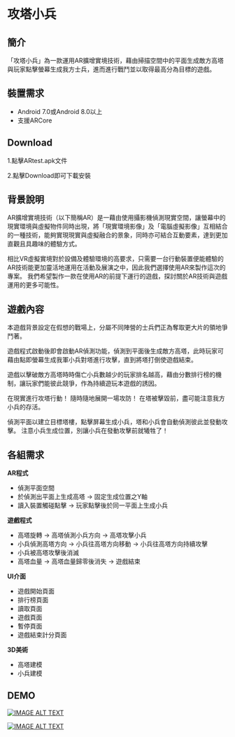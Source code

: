 # 攻塔小兵
## 簡介

「攻塔小兵」為一款運用AR擴增實境技術，藉由掃描空間中的平面生成敵方高塔與玩家點擊螢幕生成我方士兵，進而進行戰鬥並以取得最高分為目標的遊戲。 

## 裝置需求

* Android 7.0或Android 8.0以上
* 支援ARCore

## Download

1.點擊ARtest.apk文件

2.點擊Download即可下載安裝

## 背景說明

AR擴增實境技術（以下簡稱AR）是一藉由使用攝影機偵測現實空間，讓螢幕中的現實環境與虛擬物件同時出現，將「現實環境影像」及「電腦虛擬影像」互相結合的一種技術，能夠實現現實與虛擬融合的景象，同時亦可結合互動要素，達到更加直觀且具趣味的體驗方式。

相比VR虛擬實境對於設備及體驗環境的高要求，只需要一台行動裝置便能體驗的AR技術能更加靈活地運用在活動及展演之中，因此我們選擇使用AR來製作這次的專案。 我們希望製作一款在使用AR的前提下運行的遊戲，探討關於AR技術與遊戲運用的更多可能性。

## 遊戲內容

本遊戲背景設定在假想的戰場上，分屬不同陣營的士兵們正為奪取更大片的領地爭鬥著。

遊戲程式啟動後即會啟動AR偵測功能，偵測到平面後生成敵方高塔，此時玩家可藉由點即螢幕生成我軍小兵對塔進行攻擊，直到將塔打倒使遊戲結束。

遊戲以擊破敵方高塔時時傷亡小兵數越少的玩家排名越高，藉由分數排行榜的機制，讓玩家們能彼此競爭，作為持續遊玩本遊戲的誘因。

在現實進行攻塔行動！
隨時隨地展開一場攻防！
在塔被擊毀前，盡可能注意我方小兵的存活。

偵測平面以建立目標塔樓，點擊屏幕生成小兵，塔和小兵會自動偵測彼此並發動攻擊。
注意小兵生成位置，別讓小兵在發動攻擊前就犧牲了！

## 各組需求

**AR程式**
* 偵測平面空間 
* 於偵測出平面上生成高塔 → 固定生成位置之Y軸
* 讀入裝置觸碰點擊 → 玩家點擊後於同一平面上生成小兵

**遊戲程式**
* 高塔旋轉 → 高塔偵測小兵方向 → 高塔攻擊小兵
* 小兵偵測高塔方向 → 小兵往高塔方向移動 → 小兵往高塔方向持續攻擊
* 小兵被高塔攻擊後消滅
* 高塔血量 → 高塔血量歸零後消失 → 遊戲結束

**UI介面**
* 遊戲開始頁面
* 排行榜頁面
* 讀取頁面
* 遊戲頁面
* 暫停頁面
* 遊戲結束計分頁面

**3D美術**
* 高塔建模
* 小兵建模

## DEMO

[![IMAGE ALT TEXT](http://img.youtube.com/vi/_w3NBxeHyDA/0.jpg)](https://www.youtube.com/watch?v=_w3NBxeHyDA "v0.1版DEMO")

[![IMAGE ALT TEXT](http://img.youtube.com/vi/lGox_9NoZtU/0.jpg)](https://www.youtube.com/watch?v=lGox_9NoZtU "v0.2版DEMO")
